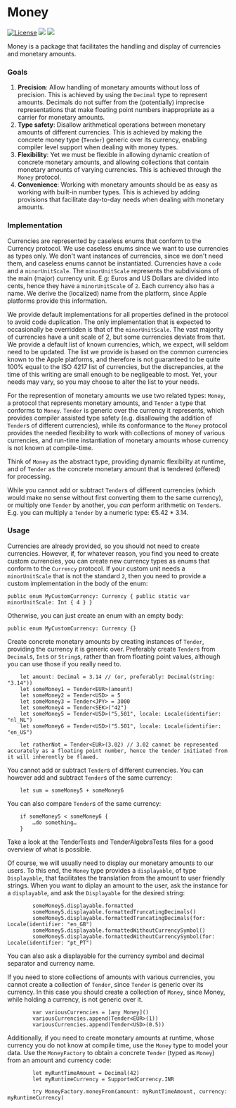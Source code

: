 # Money

[![License][mit-badge]][mit-url]
[![](https://img.shields.io/endpoint?url=https%3A%2F%2Fswiftpackageindex.com%2Fapi%2Fpackages%2FSintraWorks%2FMoney%2Fbadge%3Ftype%3Dswift-versions)](https://swiftpackageindex.com/SintraWorks/Money)
[![](https://img.shields.io/endpoint?url=https%3A%2F%2Fswiftpackageindex.com%2Fapi%2Fpackages%2FSintraWorks%2FMoney%2Fbadge%3Ftype%3Dplatforms)](https://swiftpackageindex.com/SintraWorks/Money)

Money is a package that facilitates the handling and display of currencies and monetary amounts.

### Goals

1. **Precision**: Allow handling of monetary amounts without loss of precision. This is achieved by using the `Decimal` type to represent amounts. Decimals do not suffer from the (potentially) imprecise representations that make floating point numbers inappropriate as a carrier for monetary amounts.
2. **Type safety**: Disallow arithmetical operations between monetary amounts of different currencies. This is achieved by making the concrete money type (`Tender`) generic over its currency, enabling compiler level support when dealing with money types.
3. **Flexibility**: Yet we must be flexible in allowing dynamic creation of concrete monetary amounts, and allowing collections that contain monetary amounts of varying currencies. This is achieved through the `Money` protocol.
4. **Convenience**: Working with monetary amounts should be as easy as working with built-in number types. This is achieved by adding provisions that facilitate day-to-day needs when dealing with monetary amounts.


### Implementation

Currencies are represented by caseless enums that conform to the Currency protocol. We use caseless enums since we want to use currencies as types only. We don't want instances of currencies, since we don't need them, and caseless enums cannot be instantiated. Currencies have a `code` and a `minorUnitScale`. The `minorUnitScale` represents the subdivisions of the main (major) currency unit. E.g: Euros and US Dollars are divided into cents, hence they have a `minorUnitScale` of `2`. Each currency also has a name. We derive the (localized) name from the platform, since Apple platforms provide this information.

We provide default implementations for all properties defined in the protocol to avoid code duplication. The only implementation that is expected to occasionally be overridden is that of the `minorUnitScale`. The vast majority of currencies have a unit scale of 2, but some currencies deviate from that. We provide a default list of known currencies, which, we expect, will seldom need to be updated. The list we provide is based on the common currencies known to the Apple platforms, and therefore is not guaranteed to be quite 100% equal to the ISO 4217 list of currencies, but the discrepancies, at the time of this writing are small enough to be negligeable to most. Yet, your needs may vary, so you may choose to alter the list to your needs.

For the represention of monetary amounts we use two related types: `Money`, a protocol that represents monetary amounts, and `Tender` a type that conforms to `Money`. `Tender` is generic over the currency it represents, which provides compiler assisted type safety (e.g. disallowing the addition of `Tender`s of different currencies), while its conformance to the `Money` protocol provides the needed flexibility to work with collections of money of various currencies, and run-time instantiation of monetary amounts whose currency is not known at compile-time.

Think of `Money` as the abstract type, providing dynamic flexibility at runtime, and of `Tender` as the concrete monetary amount that is tendered (offered) for processing.

While you cannot add or subtract `Tender`s of different currencies (which would make no sense without first converting them to the same currency), or multiply one `Tender` by another, you _can_ perform arithmetic on `Tender`s. E.g. you can multiply a `Tender` by a numeric type: €5.42 * 3.14.

### Usage

Currencies are already provided, so you should not need to create currencies. However, if, for whatever reason, you find you need to create custom currencies, you can create new currency types as enums that conform to the `Currency` protocol. If your custom unit needs a `minorUnitScale` that is not the standard `2`, then you need to provide a custom implementation in the body of the enum:

    public enum MyCustomCurrency: Currency { public static var minorUnitScale: Int { 4 } }
    
Otherwise, you can just create an enum with an empty body:
    
    public enum MyCustomCurrency: Currency {}
    
Create concrete monetary amounts by creating instances of `Tender`, providing the currency it is generic over. Preferably create `Tender`s from `Decimal`s, `Int`s or `String`s, rather than from floating point values, although you can use those if you really need to.

        let amount: Decimal = 3.14 // (or, preferably: Decimal(string: "3.14"))
        let someMoney1 = Tender<EUR>(amount)
        let someMoney2 = Tender<USD> = 5
        let someMoney3 = Tender<JPY> = 3000
        let someMoney4 = Tender<SEK>("42")
        let someMoney5 = Tender<USD>("5,501", locale: Locale(identifier: "nl_NL")
        let someMoney6 = Tender<USD>("5.501", locale: Locale(identifier: "en_US")

        let ratherNot = Tender<EUR>(3.02) // 3.02 cannot be represented accurately as a floating point number, hence the tender initiated from it will inherently be flawed.


You cannot add or subtract `Tender`s of different currencies. You can however add and subtract `Tender`s of the same currency:

        let sum = someMoney5 + someMoney6
        
You can also compare `Tender`s of the same currency:
        
        if someMoney5 < someMoney6 {
            …do something…
        }

Take a look at the TenderTests and TenderAlgebraTests files for a good overview of what is possible.

Of course, we will usually need to display our monetary amounts to our users. To this end, the `Money` type provides a `displayable`, of type `Displayable`, that facilitates the translation from the amount to user friendly strings. When you want to diplay an amount to the user, ask the instance for a `displayable`, and ask the `Displayable` for the desired string:

            someMoney5.displayable.formatted
            someMoney5.displayable.formattedTruncatingDecimals()
            someMoney5.displayable.formattedTruncatingDecimals(for: Locale(identifier: "en_GB")
            someMoney5.displayable.formattedWithoutCurrencySymbol()
            someMoney5.displayable.formattedWithoutCurrencySymbol(for: Locale(identifier: "pt_PT")

You can also ask a displayable for the currency symbol and decimal separator and currency name.

If you need to store collections of amounts with various currencies, you cannot create a collection of `Tender`, since `Tender` is generic over its currency. In this case you should create a collection of `Money`, since Money, while holding a currency, is not generic over it.
            
            var variousCurrencies = [any Money]()
            variousCurrencies.append(Tender<EUR>(1))
            variousCurrencies.append(Tender<USD>(0.5))
            
Additionally, if you need to create monetary amounts at runtime, whose currency you do not know at compile time, use the `Money` type to model your data. Use the `MoneyFactory` to obtain a concrete `Tender` (typed as `Money`) from an amount and currency code:

            let myRuntTimeAmount = Decimal(42)
            let myRuntimeCurrency = SupportedCurrency.INR
            
            try MoneyFactory.moneyFrom(amount: myRuntTimeAmount, currency: myRuntimeCurrency)


[license]: https://opensource.org/licenses/MIT
[mit-badge]: https://img.shields.io/badge/License-MIT-blue.svg?style=flat
[mit-url]: https://tldrlegal.com/license/mit-license
